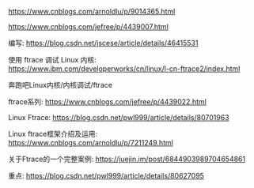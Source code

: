 https://www.cnblogs.com/arnoldlu/p/9014365.html

https://www.cnblogs.com/jefree/p/4439007.html

编写: https://blog.csdn.net/jscese/article/details/46415531

使用 ftrace 调试 Linux 内核: https://www.ibm.com/developerworks/cn/linux/l-cn-ftrace2/index.html

奔跑吧Linux内核/内核调试/ftrace

ftrace系列: https://www.cnblogs.com/jefree/p/4439022.html

Linux Ftrace: https://blog.csdn.net/pwl999/article/details/80701963

Linux ftrace框架介绍及运用: https://www.cnblogs.com/arnoldlu/p/7211249.html

关于Ftrace的一个完整案例: https://juejin.im/post/6844903989704654861

重点: https://blog.csdn.net/pwl999/article/details/80627095 